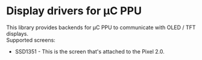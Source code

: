 # Display drivers for μC PPU

This library provides backends for μC PPU to communicate with OLED / TFT displays.  
Supported screens:

* SSD1351 - This is the screen that's attached to the Pixel 2.0.
